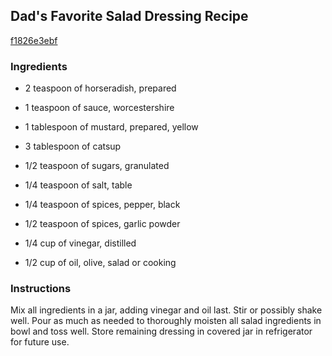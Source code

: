 ## Dad's Favorite Salad Dressing Recipe

[f1826e3ebf](http://cookeatshare.com/recipes/dad-s-favorite-salad-dressing-12742)

### Ingredients

 - 2 teaspoon of horseradish, prepared

 - 1 teaspoon of sauce, worcestershire

 - 1 tablespoon of mustard, prepared, yellow

 - 3 tablespoon of catsup

 - 1/2 teaspoon of sugars, granulated

 - 1/4 teaspoon of salt, table

 - 1/4 teaspoon of spices, pepper, black

 - 1/2 teaspoon of spices, garlic powder

 - 1/4 cup of vinegar, distilled

 - 1/2 cup of oil, olive, salad or cooking

### Instructions

Mix all ingredients in a jar, adding vinegar and oil last. Stir or possibly shake well. Pour as much as needed to thoroughly moisten all salad ingredients in bowl and toss well. Store remaining dressing in covered jar in refrigerator for future use.